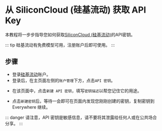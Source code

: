<script lang="ts" setup>
  import HorizontalCenterImg from "/.vitepress/components/Common/HorizontalCenterImg.vue";
</script>

# 从 SiliconCloud (硅基流动) 获取 API Key

本教程将一步步指导您如何获取[SiliconCloud (硅基流动)](https://siliconflow.cn/)的API密钥。

::: tip
硅基流动有免费模型可用，注册账户后即可使用。
:::

## 步骤

- 登录[硅基流动](https://account.siliconflow.cn/)账户。
- 登录后，在主页面左侧的`账户管理`下方，点击`API 密钥`。

<HorizontalCenterImg
    src="/model-provider/siliconcloud/api-key.webp"
    alt="API 密钥页面"
  />

- 在该页面中，点击`新建 API 密钥`，填写`密钥描述`以帮您记住它的用途。

<HorizontalCenterImg
    src="/model-provider/siliconcloud/create-new-api-key.webp"
    alt="新建 API 密钥"
    width="500px"
  />

- 点击`新建密钥`后，等待一会即可在页面内发现您刚刚创建的密钥，复制密钥到 Everywhere 继续。

<HorizontalCenterImg
    src="/model-provider/siliconcloud/get-api-key.webp"
    alt="复制 API 密钥"
    width="500px"
  />

::: danger
请注意，API 密钥是敏感信息，请不要将其泄露给任何人或在公共场合分享。
:::